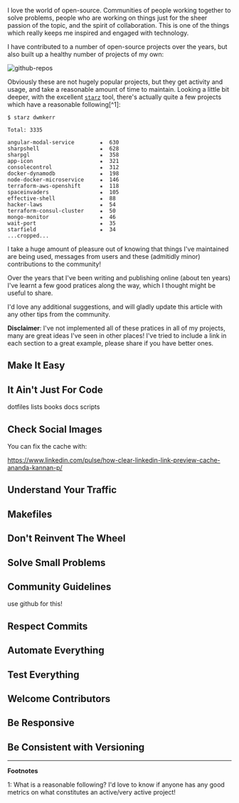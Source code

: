 I love the world of open-source. Communities of people working together to solve problems, people who are working on things just for the sheer passion of the topic, and the spirit of collaboration. This is one of the things which really keeps me inspired and engaged with technology.

I have contributed to a number of open-source projects over the years, but also built up a healthy number of projects of my own:

![github-repos](/content/images/2019/04/github-repos.png)

Obviously these are not hugely popular projects, but they get activity and usage, and take a reasonable amount of time to maintain. Looking a little bit deeper, with the excellent [`starz`](https://github.com/yyx990803/starz) tool, there's actually quite a few projects which have a reasonable following[^1]:

```
$ starz dwmkerr

Total: 3335

angular-modal-service        ★  630
sharpshell                   ★  628
sharpgl                      ★  358
app-icon                     ★  321
consolecontrol               ★  312
docker-dynamodb              ★  198
node-docker-microservice     ★  146
terraform-aws-openshift      ★  118
spaceinvaders                ★  105
effective-shell              ★  88
hacker-laws                  ★  54
terraform-consul-cluster     ★  50
mongo-monitor                ★  46
wait-port                    ★  35
starfield                    ★  34
...cropped...
```

I take a huge amount of pleasure out of knowing that things I've maintained are being used, messages from users and these (admitidly minor) contributions to the community!

Over the years that I've been writing and publishing online (about ten years) I've learnt a few good pratices along the way, which I thought might be useful to share.

I'd love any additional suggestions, and will gladly update this article with any other tips from the community.

**Disclaimer**: I've not implemented all of these pratices in all of my projects, many are great ideas I've seen in other places! I've tried to include a link in each section to a great example, please share if you have better ones.

## Make It Easy

## It Ain't Just For Code

dotfiles
lists
books
docs
scripts

## Check Social Images

You can fix the cache with:

https://www.linkedin.com/pulse/how-clear-linkedin-link-preview-cache-ananda-kannan-p/

## Understand Your Traffic

## Makefiles

## Don't Reinvent The Wheel

## Solve Small Problems

## Community Guidelines

use github for this!

## Respect Commits

## Automate Everything

## Test Everything

## Welcome Contributors

## Be Responsive

## Be Consistent with Versioning



---

**Footnotes**

1: What is a reasonable following? I'd love to know if anyone has any good metrics on what constitutes an active/very active project!
